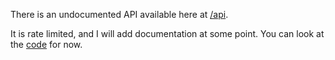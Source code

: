 There is an undocumented API available here at [/api](../api).

It is rate limited, and I will add documentation at some point. You can look at the [code](../about) for now.
